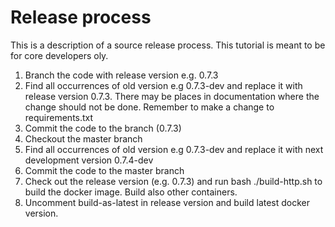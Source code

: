 # Release process

This is a description of a source release process. This tutorial is meant to be for core developers oly.

1. Branch the code with release version e.g. 0.7.3
2. Find all occurrences of old version e.g 0.7.3-dev and replace it with release version 0.7.3. There may be places in
   documentation where the change should not be done. Remember to make a change to requirements.txt
3. Commit the code to the branch (0.7.3)
4. Checkout the master branch
5. Find all occurrences of old version e.g 0.7.3-dev and replace it with next development version 0.7.4-dev
6. Commit the code to the master branch
7. Check out the release version (e.g. 0.7.3) and run bash ./build-http.sh to build the docker image. Build also other
   containers.
8. Uncomment build-as-latest in release version and build latest docker version.
